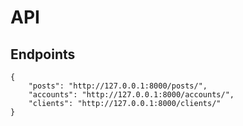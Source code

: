 # API

## Endpoints
```
{
    "posts": "http://127.0.0.1:8000/posts/",
    "accounts": "http://127.0.0.1:8000/accounts/",
    "clients": "http://127.0.0.1:8000/clients/"
}
```